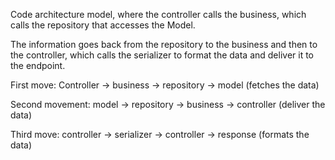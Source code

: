 Code architecture model, where the controller calls the business, which calls the repository that accesses the Model.

The information goes back from the repository to the business and then to the controller, which calls the serializer to format the data and deliver it to the endpoint.

First move: Controller -> business -> repository -> model (fetches the data)

Second movement: model -> repository -> business -> controller (deliver the data)

Third move: controller -> serializer -> controller -> response (formats the data)

